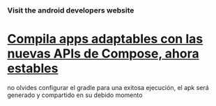 ### Visit the android developers website
# [Compila apps adaptables con las nuevas APIs de Compose, ahora estables](https://developer.android.com/?hl=es-419#:~:text=Discover%20the%20latest%20app%20development%20tools,)
no olvides configurar el gradle para una exitosa ejecución,
el apk será generado y compartido en su debido momento
